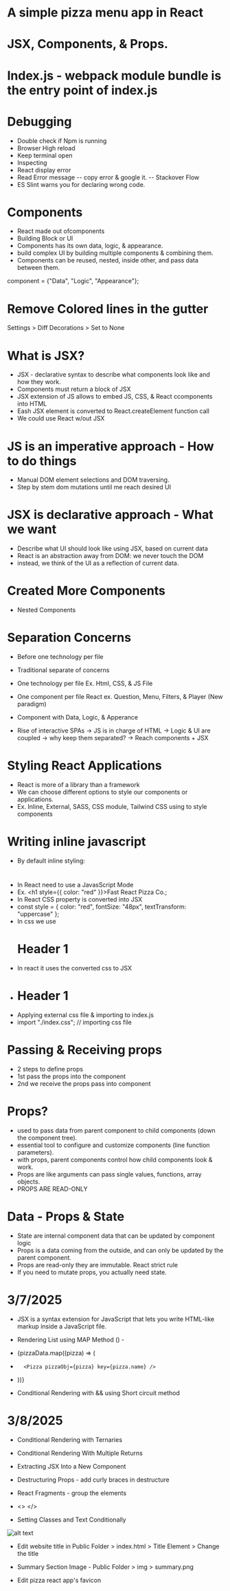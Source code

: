 # A simple pizza menu app in React

# JSX, Components, & Props.

# Index.js - webpack module bundle is the entry point of index.js

# Debugging

- Double check if Npm is running
- Browser High reload
- Keep terminal open
- Inspecting
- React display error
- Read Error message
  -- copy error & google it.
  -- Stackover Flow
- ES Slint warns you for declaring wrong code.

# Components

- React made out ofcomponents
- Building Block or UI
- Components has its own data, logic, & appearance.
- build complex UI by building multiple components & combining them.
- Components can be reused, nested, inside other, and pass data between them.

component = {"Data", "Logic", "Appearance"};

# Remove Colored lines in the gutter

Settings > Diff Decorations > Set to None

# What is JSX?

- JSX - declarative syntax to describe what components look like and how they work.
- Components must return a block of JSX
- JSX extension of JS allows to embed JS, CSS, & React ccomponents into HTML
- Eash JSX element is converted to React.createElement function call
- We could use React w/out JSX

# JS is an imperative approach - How to do things

- Manual DOM element selections and DOM traversing.
- Step by stem dom mutations until me reach desired UI

# JSX is declarative approach - What we want

- Describe what UI should look like using JSX, based on current data
- React is an abstraction away from DOM: we never touch the DOM
- instead, we think of the UI as a reflection of current data.

# Created More Components

- Nested Components

# Separation Concerns

- Before one technology per file
- Traditional separate of concerns
- One technology per file Ex. Html, CSS, & JS File
- One component per file React ex. Question, Menu, Filters, & Player (New paradigm)

- Component with Data, Logic, & Apperance
- Rise of interactive SPAs -> JS is in charge of HTML -> Logic & UI are coupled -> why keep them separated? -> Reach components + JSX

# Styling React Applications

- React is more of a library than a framework
- We can choose different options to style our components or applications.
- Ex. Inline, External, SASS, CSS module, Tailwind CSS using to style components

# Writing inline javascript

- By default inline styling: <h1 style="color=red;"><h1>
- In React need to use a JavasScript Mode
- Ex. <h1 style={{ color: "red" }}>Fast React Pizza Co.</h1>;
- In React CSS property is converted into JSX
- const style = { color: "red", fontSize: "48px", textTransform: "uppercase" };
- In css we use <h1 class="container">Header 1</h1>
- In react it uses the converted css to JSX
- <h1 className="container">Header 1</h1>
- Applying external css file & importing to index.js
- import "./index.css"; // importing css file

# Passing & Receiving props

- 2 steps to define props
- 1st pass the props into the component
- 2nd we receive the props pass into component

# Props?

- used to pass data from parent component to child components (down the component tree).
- essential tool to configure and customize components (line function parameters).
- with props, parent components control how child components look & work.
- Props are like arguments can pass single values, functions, array objects.
- PROPS ARE READ-ONLY

# Data - Props & State

- State are internal component data that can be updated by component logic
- Props is a data coming from the outside, and can only be updated by the parent component.
- Props are read-only they are immutable. React strict rule
- If you need to mutate props, you actually need state.

# 3/7/2025

- JSX is a syntax extension for JavaScript that lets you write HTML-like markup inside a JavaScript file.

- Rendering List using MAP Method () -
- {pizzaData.map((pizza) => (
-       <Pizza pizzaObj={pizza} key={pizza.name} />
- ))}

- Conditional Rendering with && using Short circuit method

# 3/8/2025

- Conditional Rendering with Ternaries
- Conditional Rendering With Multiple Returns
- Extracting JSX Into a New Component

- Destructuring Props - add curly braces in destructure
- React Fragments - group the elements
- <> </>
- Setting Classes and Text Conditionally

![alt text](image.png)

- Edit website title in Public Folder > index.html > Title Element > Change the title

- Summary Section Image - Public Folder > img > summary.png

- Edit pizza react app's favicon
